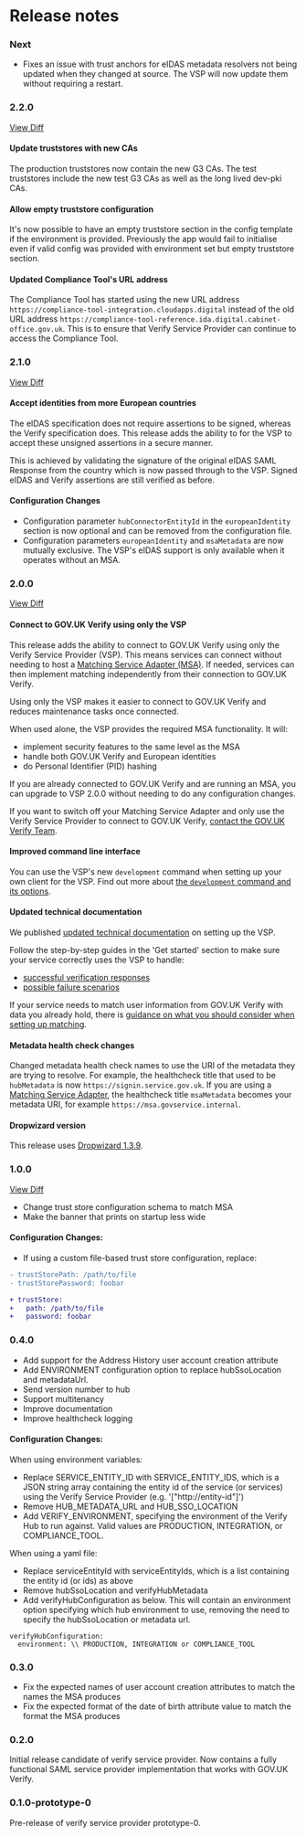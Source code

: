 Release notes
=============

### Next
* Fixes an issue with trust anchors for eIDAS metadata resolvers not being updated when they changed at source. The VSP
  will now update them without requiring a restart.

### 2.2.0
[View Diff](https://github.com/alphagov/verify-service-provider/compare/2.1.0...2.2.0)

#### Update truststores with new CAs

The production truststores now contain the new G3 CAs. The test truststores include the new test G3 CAs as well as the long lived dev-pki CAs.

#### Allow empty truststore configuration

It's now possible to have an empty truststore section in the config template if the environment is provided. Previously the app would fail to initialise even if valid config was provided with environment set but empty truststore section.

#### Updated Compliance Tool's URL address

The Compliance Tool has started using the new URL address `https://compliance-tool-integration.cloudapps.digital` instead of the old URL address `https://compliance-tool-reference.ida.digital.cabinet-office.gov.uk`. This is to ensure that Verify Service Provider can continue to access the Compliance Tool.

### 2.1.0
[View Diff](https://github.com/alphagov/verify-service-provider/compare/2.0.0...2.1.0)

#### Accept identities from more European countries
The eIDAS specification does not require assertions to be signed, whereas the Verify specification does. This release adds the ability to for the VSP to accept these unsigned assertions in a secure manner.

This is achieved by validating the signature of the original eIDAS SAML Response from the country which is now passed through to the VSP. Signed eIDAS and Verify assertions are still verified as before.

#### Configuration Changes
* Configuration parameter `hubConnectorEntityId` in the `europeanIdentity` section is now optional and can be removed from the configuration file.
* Configuration parameters `europeanIdentity` and `msaMetadata` are now mutually exclusive. The VSP's eIDAS support is only available when it operates without an MSA.

### 2.0.0
[View Diff](https://github.com/alphagov/verify-service-provider/compare/1.0.0...2.0.0)

#### Connect to GOV.UK Verify using only the VSP

This release adds the ability to connect to GOV.UK Verify using only the Verify Service Provider (VSP). This means services can connect without needing to host a [Matching Service Adapter (MSA)](https://github.com/alphagov/verify-matching-service-adapter). If needed, services can then implement matching independently from their connection to GOV.UK Verify.

Using only the VSP makes it easier to connect to GOV.UK Verify and reduces maintenance tasks once connected.

When used alone, the VSP provides the required MSA functionality. It will:
* implement security features to the same level as the MSA
* handle both GOV.UK Verify and European identities
* do Personal Identifier (PID) hashing

If you are already connected to GOV.UK Verify and are running an MSA, you can upgrade to VSP 2.0.0 without needing to do any configuration changes.

If you want to switch off your Matching Service Adapter and only use the Verify Service Provider to connect to GOV.UK Verify, [contact the GOV.UK Verify Team](https://www.verify.service.gov.uk/support/).

#### Improved command line interface

You can use the VSP's new `development` command when setting up your own client for the VSP.
Find out more about [the `development` command and its options](https://github.com/alphagov/verify-service-provider/blob/master/README.md#development).

#### Updated technical documentation

We published [updated technical documentation](https://www.docs.verify.service.gov.uk/get-started) on setting up the VSP.

Follow the step-by-step guides in the 'Get started' section to make sure your service correctly uses the VSP to handle:

- [successful verification responses](https://www.docs.verify.service.gov.uk/get-started/set-up-successful-verification-journey)
- [possible failure scenarios](https://www.docs.verify.service.gov.uk/get-started/handle-failure-scenarios)

If your service needs to match user information from GOV.UK Verify with data you already hold, there is [guidance on what you should consider when setting up matching](https://www.docs.verify.service.gov.uk/legacy/matching-guidance/#matching).

#### Metadata health check changes

Changed metadata health check names to use the URI of the metadata they are trying to resolve. For example, the healthcheck title that used to be `hubMetadata` is now `https://signin.service.gov.uk`. If you are using a [Matching Service Adapter](https://github.com/alphagov/verify-matching-service-adapter), the healthcheck title `msaMetadata` becomes your metadata URI, for example `https://msa.govservice.internal`.

#### Dropwizard version

This release uses [Dropwizard 1.3.9](https://github.com/dropwizard/dropwizard/blob/v1.3.9/docs/source/about/release-notes.rst).

### 1.0.0
[View Diff](https://github.com/alphagov/verify-service-provider/compare/0.4.0...1.0.0)

* Change trust store configuration schema to match MSA
* Make the banner that prints on startup less wide

#### Configuration Changes:
* If using a custom file-based trust store configuration, replace:
```diff
- trustStorePath: /path/to/file
- trustStorePassword: foobar

+ trustStore:
+   path: /path/to/file
+   password: foobar
```
### 0.4.0

* Add support for the Address History user account creation attribute
* Add ENVIRONMENT configuration option to replace hubSsoLocation and metadataUrl.
* Send version number to hub
* Support multitenancy
* Improve documentation
* Improve healthcheck logging

#### Configuration Changes:
When using environment variables:
* Replace SERVICE_ENTITY_ID with SERVICE_ENTITY_IDS, which is a JSON string array containing the entity id of the service (or services) using the Verify Service Provider (e.g. '["http://entity-id"]')
* Remove HUB_METADATA_URL and HUB_SSO_LOCATION
* Add VERIFY_ENVIRONMENT, specifying the environment of the Verify Hub to run against. Valid values are PRODUCTION, INTEGRATION, or COMPLIANCE_TOOL.

When using a yaml file:
* Replace serviceEntityId with serviceEntityIds, which is a list containing the entity id (or ids) as above
* Remove hubSsoLocation and verifyHubMetadata
* Add verifyHubConfiguration as below. This will contain an environment option specifying which hub environment to use, removing the need to specify the hubSsoLocation or metadata url.
```
verifyHubConfiguration:
  environment: \\ PRODUCTION, INTEGRATION or COMPLIANCE_TOOL
```

### 0.3.0

* Fix the expected names of user account creation attributes to match the names the MSA produces
* Fix the expected format of the date of birth attribute value to match the format the MSA produces

### 0.2.0

Initial release candidate of verify service provider. Now contains a fully
functional SAML service provider implementation that works with GOV.UK Verify.

### 0.1.0-prototype-0

Pre-release of verify service provider prototype-0.
